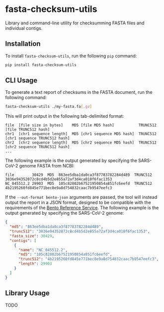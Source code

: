 # fasta-checksum-utils

Library and command-line utility for checksumming FASTA files and individual contigs.


## Installation

To install `fasta-checksum-utils`, run the following `pip` command:

```bash
pip install fasta-checksum-utils
```


## CLI Usage

To generate a text report of checksums in the FASTA document, run the following command:

```bash
fasta-checksum-utils ./my-fasta.fa[.gz]
```

This will print output in the following tab-delimited format:

```
file  [file size in bytes]    MD5 [file MD5 hash]           TRUNC512  [file TRUNC512 hash]
chr1  [chr1 sequence length]  MD5 [chr1 sequence MD5 hash]  TRUNC512  [chr1 sequence TRUNC512 hash]
chr2  [chr2 sequence length]  MD5 [chr2 sequence MD5 hash]  TRUNC512  [chr2 sequence TRUNC512 hash]
...
```

The following example is the output generated by specifying the SARS-CoV-2 genome FASTA from NCBI:

```
file        30429  MD5  863ee5dba1da0ca3f87783782284d489  TRUNC512  3036e94352072c8cd4b5d2e855a72af3d4ca010f6fac1353
NC_045512.2 29903  MD5  105c82802b67521950854a851fc6eefd  TRUNC512  4b2195260fd845e771bec8e9a8d754832caac7b9547eefc3
```

If the `--out-format bento-json` arguments are passed, the tool will instead output the report in a JSON
format, designed to be compatible with the requirements of the 
[Bento Reference Service](https://github.com/bento-platform/bento_reference_service). The following example
is the output generated by specifying the SARS-CoV-2 genome:

```json
{
  "md5": "863ee5dba1da0ca3f87783782284d489",
  "trunc512": "3036e94352072c8cd4b5d2e855a72af3d4ca010f6fac1353",
  "fasta_size": 30429,
  "contigs": [
    {
      "name": "NC_045512.2",
      "md5": "105c82802b67521950854a851fc6eefd",
      "trunc512": "4b2195260fd845e771bec8e9a8d754832caac7b9547eefc3",
      "length": 29903
    }
  ]
}
```


## Library Usage

TODO
